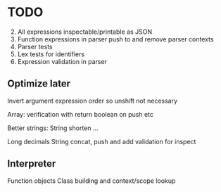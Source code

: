 # TODO
2. All expressions inspectable/printable as JSON
3. Function expressions in parser push to and remove parser contexts
3. Parser tests
4. Lex tests for identifiers
5. Expression validation in parser

## Optimize later
Invert argument expression order so unshift not necessary

Array:
verification with return boolean on push etc

Better strings:
String shorten ...

Long decimals
String concat, push and add validation for inspect


## Interpreter
Function objects
Class building and context/scope lookup
